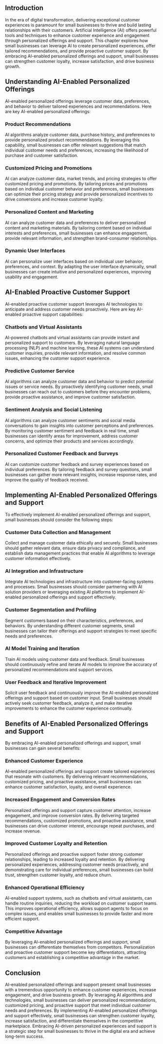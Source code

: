 
## Introduction

In the era of digital transformation, delivering exceptional customer experiences is paramount for small businesses to thrive and build lasting relationships with their customers. Artificial Intelligence (AI) offers powerful tools and techniques to enhance customer experience and engagement through personalized offerings and support. This chapter explores how small businesses can leverage AI to create personalized experiences, offer tailored recommendations, and provide proactive customer support. By embracing AI-enabled personalized offerings and support, small businesses can strengthen customer loyalty, increase satisfaction, and drive business growth.

## Understanding AI-Enabled Personalized Offerings

AI-enabled personalized offerings leverage customer data, preferences, and behavior to deliver tailored experiences and recommendations. Here are key AI-enabled personalized offerings:

### Product Recommendations

AI algorithms analyze customer data, purchase history, and preferences to provide personalized product recommendations. By leveraging this capability, small businesses can offer relevant suggestions that match individual customer needs and preferences, increasing the likelihood of purchase and customer satisfaction.

### Customized Pricing and Promotions

AI can analyze customer data, market trends, and pricing strategies to offer customized pricing and promotions. By tailoring prices and promotions based on individual customer behavior and preferences, small businesses can optimize their pricing strategy and provide personalized incentives to drive conversions and increase customer loyalty.

### Personalized Content and Marketing

AI can analyze customer data and preferences to deliver personalized content and marketing materials. By tailoring content based on individual interests and preferences, small businesses can enhance engagement, provide relevant information, and strengthen brand-consumer relationships.

### Dynamic User Interfaces

AI can personalize user interfaces based on individual user behavior, preferences, and context. By adapting the user interface dynamically, small businesses can create intuitive and personalized experiences, improving usability and engagement.

## AI-Enabled Proactive Customer Support

AI-enabled proactive customer support leverages AI technologies to anticipate and address customer needs proactively. Here are key AI-enabled proactive support capabilities:

### Chatbots and Virtual Assistants

AI-powered chatbots and virtual assistants can provide instant and personalized support to customers. By leveraging natural language processing (NLP) and machine learning, these AI systems can understand customer inquiries, provide relevant information, and resolve common issues, enhancing the customer support experience.

### Predictive Customer Service

AI algorithms can analyze customer data and behavior to predict potential issues or service needs. By proactively identifying customer needs, small businesses can reach out to customers before they encounter problems, provide proactive assistance, and improve customer satisfaction.

### Sentiment Analysis and Social Listening

AI algorithms can analyze customer sentiments and social media conversations to gain insights into customer perceptions and preferences. By monitoring customer sentiment and feedback in real time, small businesses can identify areas for improvement, address customer concerns, and optimize their products and services accordingly.

### Personalized Customer Feedback and Surveys

AI can customize customer feedback and survey experiences based on individual preferences. By tailoring feedback and survey questions, small businesses can gather more relevant insights, increase response rates, and improve the quality of feedback received.

## Implementing AI-Enabled Personalized Offerings and Support

To effectively implement AI-enabled personalized offerings and support, small businesses should consider the following steps:

### Customer Data Collection and Management

Collect and manage customer data ethically and securely. Small businesses should gather relevant data, ensure data privacy and compliance, and establish data management practices that enable AI algorithms to leverage customer information effectively.

### AI Integration and Infrastructure

Integrate AI technologies and infrastructure into customer-facing systems and processes. Small businesses should consider partnering with AI solution providers or leveraging existing AI platforms to implement AI-enabled personalized offerings and support effectively.

### Customer Segmentation and Profiling

Segment customers based on their characteristics, preferences, and behaviors. By understanding different customer segments, small businesses can tailor their offerings and support strategies to meet specific needs and preferences.

### AI Model Training and Iteration

Train AI models using customer data and feedback. Small businesses should continuously refine and iterate AI models to improve the accuracy of personalized recommendations and support services.

### User Feedback and Iterative Improvement

Solicit user feedback and continuously improve the AI-enabled personalized offerings and support based on customer input. Small businesses should actively seek customer feedback, analyze it, and make iterative improvements to enhance the customer experience continually.

## Benefits of AI-Enabled Personalized Offerings and Support

By embracing AI-enabled personalized offerings and support, small businesses can gain several benefits:

### Enhanced Customer Experience

AI-enabled personalized offerings and support create tailored experiences that resonate with customers. By delivering relevant recommendations, customized pricing, and proactive assistance, small businesses can enhance customer satisfaction, loyalty, and overall experience.

### Increased Engagement and Conversion Rates

Personalized offerings and support capture customer attention, increase engagement, and improve conversion rates. By delivering targeted recommendations, customized promotions, and proactive assistance, small businesses can drive customer interest, encourage repeat purchases, and increase revenue.

### Improved Customer Loyalty and Retention

Personalized offerings and proactive support foster strong customer relationships, leading to increased loyalty and retention. By delivering personalized experiences, addressing customer needs proactively, and demonstrating care for individual preferences, small businesses can build trust, strengthen customer loyalty, and reduce churn.

### Enhanced Operational Efficiency

AI-enabled support systems, such as chatbots and virtual assistants, can handle routine inquiries, reducing the workload on customer support teams. This improves operational efficiency, allows support agents to focus on complex issues, and enables small businesses to provide faster and more efficient support.

### Competitive Advantage

By leveraging AI-enabled personalized offerings and support, small businesses can differentiate themselves from competitors. Personalization and proactive customer support become key differentiators, attracting customers and establishing a competitive advantage in the market.

## Conclusion

AI-enabled personalized offerings and support present small businesses with a tremendous opportunity to enhance customer experiences, increase engagement, and drive business growth. By leveraging AI algorithms and technologies, small businesses can deliver personalized recommendations, customized pricing, and proactive support that meet individual customer needs and preferences. By implementing AI-enabled personalized offerings and support effectively, small businesses can strengthen customer loyalty, increase satisfaction, and differentiate themselves in the competitive marketplace. Embracing AI-driven personalized experiences and support is a strategic step for small businesses to thrive in the digital era and achieve long-term success.
